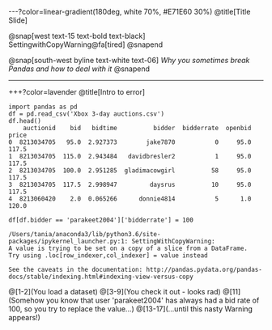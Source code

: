 ---?color=linear-gradient(180deg, white 70%, #E71E60 30%)
@title[Title Slide]

@snap[west text-15 text-bold text-black]
SettingwithCopyWarning@fa[tired]
@snapend

@snap[south-west byline text-white text-06]
*Why you sometimes break Pandas and how to deal with it*
@snapend

---
+++?color=lavender
@title[Intro to error]

```python3
import pandas as pd
df = pd.read_csv('Xbox 3-day auctions.csv')
df.head()
    auctionid    bid   bidtime          bidder  bidderrate  openbid  price
0  8213034705   95.0  2.927373        jake7870           0     95.0  117.5
1  8213034705  115.0  2.943484   davidbresler2           1     95.0  117.5
2  8213034705  100.0  2.951285  gladimacowgirl          58     95.0  117.5
3  8213034705  117.5  2.998947         daysrus          10     95.0  117.5
4  8213060420    2.0  0.065266      donnie4814           5      1.0  120.0

df[df.bidder == 'parakeet2004']['bidderrate'] = 100

/Users/tania/anaconda3/lib/python3.6/site-packages/ipykernel_launcher.py:1: SettingWithCopyWarning: 
A value is trying to be set on a copy of a slice from a DataFrame.
Try using .loc[row_indexer,col_indexer] = value instead

See the caveats in the documentation: http://pandas.pydata.org/pandas-docs/stable/indexing.html#indexing-view-versus-copy
```

@[1-2](You load a dataset)
@[3-9](You check it out - looks rad)
@[11](Somehow you know that user 'parakeet2004' has always had a bid rate of 100, so you try to replace the value...)
@[13-17](...until this nasty Warning appears!)


